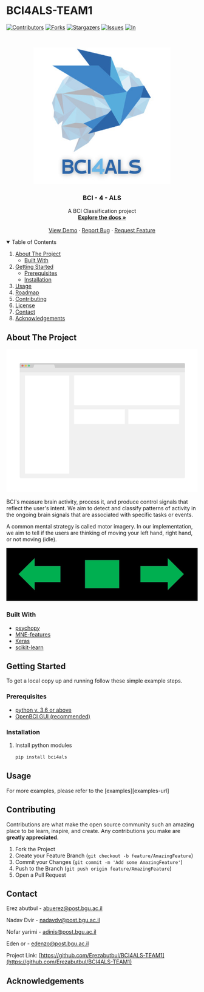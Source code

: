 # BCI4ALS-TEAM1
<!-- PROJECT SHIELDS -->
<!--
*** I'm using markdown "reference style" links for readability.
*** Reference links are enclosed in brackets [ ] instead of parentheses ( ).
*** See the bottom of this document for the declaration of the reference variables
*** for contributors-url, forks-url, etc. This is an optional, concise syntax you may use.
*** https://www.markdownguide.org/basic-syntax/#reference-style-links
-->
[![Contributors][contributors-shield]][contributors-url]
[![Forks][forks-shield]][forks-url]
[![Stargazers][stars-shield]][stars-url]
[![Issues][issues-shield]][issues-url]
[![In][linkedin-shield]][linkedin-url]



<!-- PROJECT LOGO -->
<br />
<p align="center">
  <a href="https://github.com/Erezabutbul/BCI4ALS-TEAM1">
    <img src="images/logo.png" alt="Logo" width="360" height="360">
  </a>

  <h3 align="center">BCI - 4 - ALS</h3>

  <p align="center">
    A BCI Classification project
    <br />
    <a href="https://github.com/evyatarluv/BCI-4-ALS/blob/master/Project%20Report.pdf"><strong>Explore the docs »</strong></a>
    <br />
    <br />
    <a href="https://github.com/evyatarluv/BCI-4-ALS">View Demo</a>
    ·
    <a href="https://github.com/evyatarluv/BCI-4-ALS">Report Bug</a>
    ·
    <a href="https://github.com/evyatarluv/BCI-4-ALS">Request Feature</a>
  </p>
</p>



<!-- TABLE OF CONTENTS -->
<details open="open">
  <summary>Table of Contents</summary>
  <ol>
    <li>
      <a href="#about-the-project">About The Project</a>
      <ul>
        <li><a href="#built-with">Built With</a></li>
      </ul>
    </li>
    <li>
      <a href="#getting-started">Getting Started</a>
      <ul>
        <li><a href="#prerequisites">Prerequisites</a></li>
        <li><a href="#installation">Installation</a></li>
      </ul>
    </li>
    <li><a href="#usage">Usage</a></li>
    <li><a href="#roadmap">Roadmap</a></li>
    <li><a href="#contributing">Contributing</a></li>
    <li><a href="#license">License</a></li>
    <li><a href="#contact">Contact</a></li>
    <li><a href="#acknowledgements">Acknowledgements</a></li>
  </ol>
</details>



<!-- ABOUT THE PROJECT -->
## About The Project

[![Product Name Screen Shot][product-screenshot]](https://example.com)

BCI's measure brain activity, process it, and produce control signals that reflect
the user's intent. We aim to detect and classify patterns of activity in the
ongoing brain signals that are associated with specific tasks or events.

A common mental strategy is called motor imagery. In our implementation,
we aim to tell if the users are thinking of moving your left hand, right hand, or not moving (idle).

<img src="images/arrows.png" alt="Possible Labels = {Left, Right, Idle}">



### Built With

* [psychopy](https://www.psychopy.org/)
* [MNE-features](https://mne.tools/mne-features)
* [Keras](https://keras.io/)
* [scikit-learn](https://scikit-learn.org/)




<!-- GETTING STARTED -->
## Getting Started

To get a local copy up and running follow these simple example steps.

### Prerequisites

* [python v. 3.6 or above](https://www.python.org/downloads/)
* [OpenBCI GUI (recommended)](https://openbci.com/index.php/downloads)


### Installation


1. Install python modules
   ```sh
   pip install bci4als

   ```




<!-- USAGE EXAMPLES -->
## Usage

For more examples, please refer to the [examples][examples-url]





<!-- CONTRIBUTING -->
## Contributing

Contributions are what make the open source community such an amazing place to be learn, inspire, and create. Any contributions you make are **greatly appreciated**.

1. Fork the Project
2. Create your Feature Branch (`git checkout -b feature/AmazingFeature`)
3. Commit your Changes (`git commit -m 'Add some AmazingFeature'`)
4. Push to the Branch (`git push origin feature/AmazingFeature`)
5. Open a Pull Request




<!-- CONTACT -->
## Contact

Erez abutbul - [abuerez@post.bgu.ac.il ](mailto:abuerez@post.bgu.ac.il )

Nadav Dvir - [nadavdv@post.bgu.ac.il](mailto:nadavdv@post.bgu.ac.il)

Nofar yarimi - [adinis@post.bgu.ac.il](mailto:adinis@post.bgu.ac.il)

Eden or - [edenzo@post.bgu.ac.il](edenzo@post.bgu.ac.il)


Project Link: [https://github.com/Erezabutbul/BCI4ALS-TEAM1](https://github.com/Erezabutbul/BCI4ALS-TEAM1)



<!-- ACKNOWLEDGEMENTS -->
## Acknowledgements





<!-- MARKDOWN LINKS & IMAGES -->
<!-- https://www.markdownguide.org/basic-syntax/#reference-style-links -->
[contributors-shield]: https://img.shields.io/github/contributors/Erezabutbul/BCI4ALS-TEAM1.svg?style=for-the-badge
[contributors-url]: https://github.com/Erezabutbul/BCI4ALS-TEAM1/graphs/contributors
[forks-shield]: https://img.shields.io/github/forks/Erezabutbul/BCI4ALS-TEAM1.svg?style=for-the-badge
[forks-url]: https://github.com/Erezabutbul/BCI4ALS-TEAM1/network/members
[stars-shield]: https://img.shields.io/github/stars/Erezabutbul/BCI4ALS-TEAM1.svg?style=for-the-badge
[stars-url]: https://github.com/evyatarluv/BCI-4-ALS/stargazers
[issues-shield]: https://img.shields.io/github/issues/Erezabutbul/BCI4ALS-TEAM1.svg?style=for-the-badge
[issues-url]: https://github.com/Erezabutbul/BCI4ALS-TEAM1/issues
[linkedin-shield]: https://img.shields.io/badge/-LinkedIn-black.svg?style=for-the-badge&logo=linkedin&colorB=555
[linkedin-url]: https://www.linkedin.com/in/erez-abutbul-82773b21a/
[product-screenshot]: images/screenshot.png
[docs-url]: https://github.com/Erezabutbul/BCI4ALS-TEAM1


